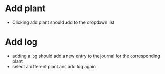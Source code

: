 # Add plant
- Clicking add plant should add to the dropdown list

# Add log
- adding a log should add a new entry to the journal for the corresponding plant
- select a different plant and add log again